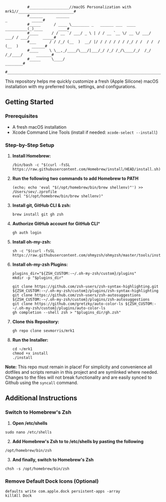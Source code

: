 ```
          #__________________//macOS Personalization with mrk1//_________________________#
          #______      ______                                           _           _____#
          #_____      / ____ \________ _   ______ ___  ____  __________(_)____       ____#
          #____      / / __ `/ ___/ _ \ | / / __ `__ \/ __ \/ ___/ ___/ / ___/      _____#
          #___      / / /_/ (__  )  __/ |/ / / / / / / /_/ / /  / /  / (__  )      ______#
          #____     \ \__,_/____/\___/|___/_/ /_/ /_/\____/_/  /_/  /_/____/      _______#
          #_____     \____/                                                      ________#
          #______________________________________________________________________________#
```

This repository helps me quickly customize a fresh (Apple Silicone) macOS installation with my preferred tools, settings, and configurations.

## Getting Started

### Prerequisites

* A fresh macOS installation
* Xcode Command Line Tools (install if needed: `xcode-select --install`)


### Step-by-Step Setup

1. **Install Homebrew:**
   ```
   /bin/bash -c "$(curl -fsSL https://raw.githubusercontent.com/Homebrew/install/HEAD/install.sh)"
   ```

2. **Run the following two commands to add Homebrew to PATH**
   ```
   (echo; echo 'eval "$(/opt/homebrew/bin/brew shellenv)"') >> /Users/sev/.zprofile
   eval "$(/opt/homebrew/bin/brew shellenv)"
   ```

3. **Install git, GitHub CLI & zsh:**
   ```
   brew install git gh zsh
   ```

4. **Authorize GitHub account for GitHub CLI***
   ```
   gh auth login
   ```

5. **Install oh-my-zsh:**
   ```
   sh -c "$(curl -fsSL https://raw.githubusercontent.com/ohmyzsh/ohmyzsh/master/tools/install.sh)"
   ```

6. **Install oh-my-zsh Plugins:**
   ```
   plugins_dir="${ZSH_CUSTOM:-~/.oh-my-zsh/custom}/plugins"
   mkdir -p "$plugins_dir"

   git clone https://github.com/zsh-users/zsh-syntax-highlighting.git ${ZSH_CUSTOM:-~/.oh-my-zsh/custom}/plugins/zsh-syntax-highlighting
   git clone https://github.com/zsh-users/zsh-autosuggestions ${ZSH_CUSTOM:-~/.oh-my-zsh/custom}/plugins/zsh-autosuggestions
   git clone https://github.com/gretzky/auto-color-ls ${ZSH_CUSTOM:-~/.oh-my-zsh/custom}/plugins/auto-color-ls
   gh completion --shell zsh > "$plugins_dir/gh.zsh"
   ```

7. **Clone this Repository:**
   ```
   gh repo clone sevmorris/mrk1
   ```

8. **Run the Installer:**
   ```
   cd ~/mrk1
   chmod +x install
   ./install
   ```  

**Note:** This repo must remain in place! For simplicity and convenience all dotfiles and scripts remain in this project and are symlinked where needed. Changes to the files will not break functionality and are easily synced to Github using the `syncall` command.

## Additional Instructions

### Switch to Homebrew's Zsh

  1. **Open /etc/shells**
  ```
  sudo nano /etc/shells
  ```

  2. **Add Homebrew's Zsh to to /etc/shells by pasting the following**
  ```
  /opt/homebrew/bin/zsh
  ```

  3. **And finally, switch to Homebrew's Zsh**
  ```
  chsh -s /opt/homebrew/bin/zsh
  ```

### Remove Default Dock Icons (Optional)
  ```
  defaults write com.apple.dock persistent-apps -array
  killAll Dock
  ```
